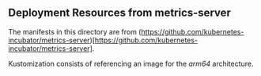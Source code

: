 ## Deployment Resources from metrics-server

The manifests in this directory are from (https://github.com/kubernetes-incubator/metrics-server)[https://github.com/kubernetes-incubator/metrics-server].

Kustomization consists of referencing an image for the _arm64_ architecture.
